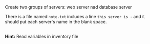 Create two groups of servers: web server nad database server <br>

There is a file named `note.txt` includes a line `this server is -` and it should put each server's name in the blank space.<br>
<br>

**Hint:** Read variables in inventory file<br>

